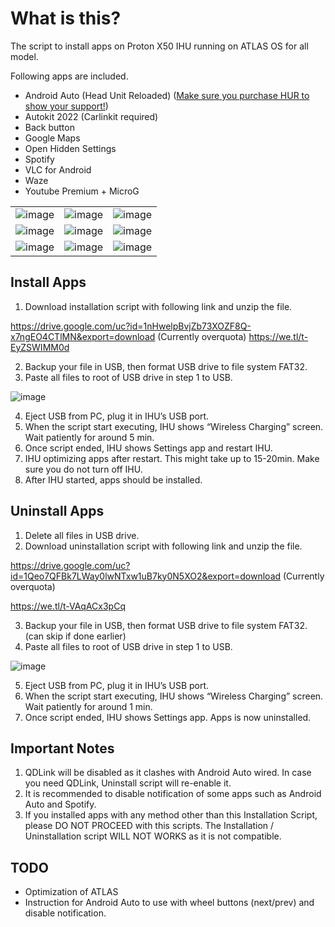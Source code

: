 # What is this?

The script to install apps on Proton X50 IHU running on ATLAS OS for all model.

Following apps are included.

-	Android Auto (Head Unit Reloaded) ([Make sure you purchase HUR to show your support!](https://www.b3itlabs.com/prod.php?id=1))
-	Autokit 2022 (Carlinkit required)
-	Back button
-	Google Maps
-	Open Hidden Settings  
-	Spotify
-	VLC for Android
-	Waze
-	Youtube Premium + MicroG

|  |  |  |
| :------: | :------: | :------: |
| ![image](https://user-images.githubusercontent.com/17538895/218326292-b72d3841-f7c3-4295-83b9-865408cc607a.png) | ![image](https://user-images.githubusercontent.com/17538895/218326308-1be8bc9d-ca98-4576-a5e9-106017b4e8b1.png) | ![image](https://user-images.githubusercontent.com/17538895/218326316-45a299ac-ad9e-436a-90df-93d85fdb2449.png) |
| ![image](https://user-images.githubusercontent.com/17538895/218326449-0580d6c7-3a98-437d-9980-97e274c4e449.png) | ![image](https://user-images.githubusercontent.com/17538895/218326454-d9c33978-267c-454d-a15e-a1deb5468311.png) | ![image](https://user-images.githubusercontent.com/17538895/218326463-5e182ceb-91c1-4408-b438-6c5525decc9c.png) |
| ![image](https://user-images.githubusercontent.com/17538895/218326482-b29cbf4f-8e1b-406a-aca5-ad3add5380e3.png) | ![image](https://user-images.githubusercontent.com/17538895/218326490-bfe4528c-2785-4f91-ae0a-28bd946f81b8.png) | ![image](https://user-images.githubusercontent.com/17538895/218326496-bfb7f8fa-bf9a-4fd2-a0b1-e09ba039585b.png) |


## Install Apps
1.	Download installation script with following link and unzip the file.

https://drive.google.com/uc?id=1nHwelpBvjZb73XOZF8Q-x7ngEO4CTlMN&export=download (Currently overquota)
https://we.tl/t-EyZSWIMM0d


2.	Backup your file in USB, then format USB drive to file system FAT32.
3.	Paste all files to root of USB drive in step 1 to USB.

![image](https://user-images.githubusercontent.com/17538895/218324330-7ab4f1ad-6b5f-4bd5-b807-13af0861069b.png)

4.	Eject USB from PC, plug it in IHU’s USB port. 
5.	When the script start executing, IHU shows “Wireless Charging” screen. Wait patiently for around 5 min. 
6.	Once script ended, IHU shows Settings app and restart IHU.
7.	IHU optimizing apps after restart. This might take up to 15-20min. Make sure you do not turn off IHU.  
8.	After IHU started, apps should be installed.


## Uninstall Apps
1.	Delete all files in USB drive. 
2.	Download uninstallation script with following link and unzip the file.

https://drive.google.com/uc?id=1Qeo7QFBk7LWay0lwNTxw1uB7ky0N5XO2&export=download (Currently overquota)

https://we.tl/t-VAqACx3pCq



3.	Backup your file in USB, then format USB drive to file system FAT32. (can skip if done earlier)
4.	Paste all files to root of USB drive in step 1 to USB.

![image](https://user-images.githubusercontent.com/17538895/218324348-5969656e-2330-40fb-a38b-ea5d5092a2c3.png)


5.	Eject USB from PC, plug it in IHU’s USB port. 
6.	When the script start executing, IHU shows “Wireless Charging” screen. Wait patiently for around 1 min. 
7.	Once script ended, IHU shows Settings app. Apps is now uninstalled. 

## Important Notes
1. QDLink will be disabled as it clashes with Android Auto wired. In case you need QDLink, Uninstall script will re-enable it. 
2. It is recommended to disable notification of some apps such as Android Auto and Spotify. 
3. If you installed apps with any method other than this Installation Script, please DO NOT PROCEED with this scripts. The Installation / Uninstallation script WILL NOT WORKS as it is not compatible.

## TODO
- Optimization of ATLAS
- Instruction for Android Auto to use with wheel buttons (next/prev) and disable notification.
